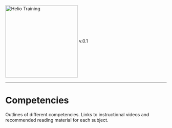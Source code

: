 <img src="http://i.imgur.com/UzC7XPe.png" alt="Helio Training" width="226" align="center"/> 
v.0.1

---------------
# Competencies

Outlines of different competencies. Links to instructional
videos and recommended reading material for each subject.
